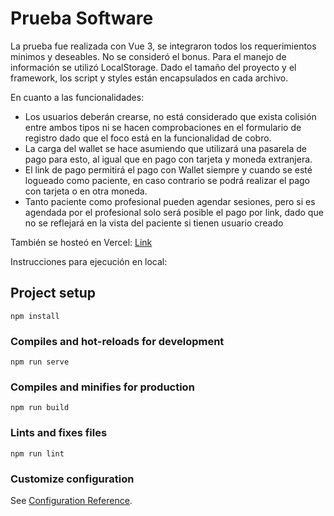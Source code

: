 # Prueba Software

La prueba fue realizada con Vue 3, se integraron todos los requerimientos minimos y deseables. No se consideró el bonus.
Para el manejo de información se utilizó LocalStorage.
Dado el tamaño del proyecto y el framework, los script y styles están encapsulados en cada archivo.

En cuanto a las funcionalidades:

- Los usuarios deberán crearse, no está considerado que exista colisión entre ambos tipos ni se hacen comprobaciones en el formulario de registro dado que el foco está en la funcionalidad de cobro.
- La carga del wallet se hace asumiendo que utilizará una pasarela de pago para esto, al igual que en pago con tarjeta y moneda extranjera.
- El link de pago permitirá el pago con Wallet siempre y cuando se esté logueado como paciente, en caso contrario se podrá realizar el pago con tarjeta o en otra moneda.
- Tanto paciente como profesional pueden agendar sesiones, pero si es agendada por el profesional solo será posible el pago por link, dado que no se reflejará en la vista del paciente si tienen usuario creado

También se hosteó en Vercel: [Link](https://enc-payment-c5r30ftig-matias-projects-3e64d732.vercel.app)

Instrucciones para ejecución en local:

## Project setup
```
npm install
```

### Compiles and hot-reloads for development
```
npm run serve
```

### Compiles and minifies for production
```
npm run build
```

### Lints and fixes files
```
npm run lint
```

### Customize configuration
See [Configuration Reference](https://cli.vuejs.org/config/).
